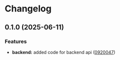 # Changelog

## 0.1.0 (2025-06-11)


### Features

* **backend:** added code for backend api ([0920047](https://github.com/bmacharia/devops-study-app/commit/0920047e573643499280b55f0f43c459edd75e26))
